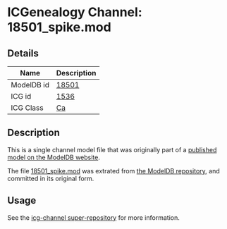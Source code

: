 # ICGenealogy Channel: 18501\_spike.mod

## Details

Name | Description
---- | -----------
ModelDB id | [18501](http://senselab.med.yale.edu/ModelDB/ShowModel.cshtml?model=18501)
ICG id | [1536](http://icg.neurotheory.ox.ac.uk/channels/3/1536)
ICG Class | [Ca](http://icg.neurotheory.ox.ac.uk/channels/3)

## Description

This is a single channel model file that was originally part of a [published model on the ModelDB website](http://senselab.med.yale.edu/mModelDB/ShowModel.cshtml?model=18501).

The file [18501\_spike.mod](18501_spike.mod) was extrated from [the ModelDB repository](http://senselab.med.yale.edu/ModelDB/ShowModel.cshtml?model=18501), and committed in its original form.

## Usage

See the [icg-channel super-repository](https://github.com/icgenealogy/icg-channels) for more information.